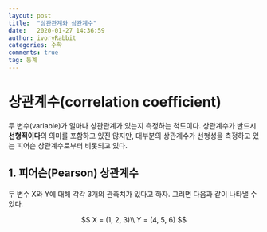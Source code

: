 ```yaml
---
layout: post
title:  "상관관계와 상관계수"
date:   2020-01-27 14:36:59
author: ivoryRabbit
categories: 수학
comments: true
tag: 통계
---
```


# 상관계수(correlation coefficient)

두 변수(variable)가 얼마나 상관관계가 있는지 측정하는 척도이다. 상관계수가 반드시 **선형적이다**의 의미를 포함하고 있진 않지만, 대부분의 상관계수가 선형성을 측정하고 있는 피어슨 상관계수로부터 비롯되고 있다.

## 1. 피어슨(Pearson) 상관계수

두 변수 X와 Y에 대해 각각 3개의 관측치가 있다고 하자. 그러면 다음과 같이 나타낼 수 있다.

$$ X = (1, 2, 3)\\ Y = (4, 5, 6) $$

